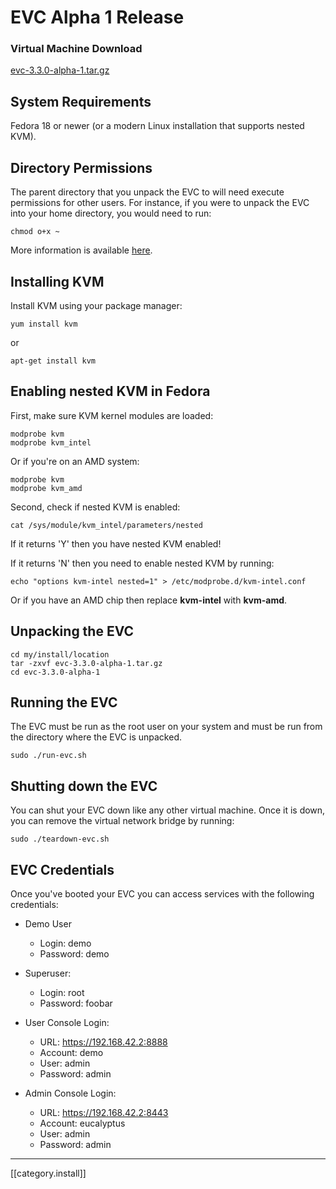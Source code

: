 # EVC Alpha 1 Release

### Virtual Machine Download
[evc-3.3.0-alpha-1.tar.gz](http://downloads.eucalyptus.com/software/evc/testing/evc-3.3.0-alpha-1.tar.gz)

## System Requirements

Fedora 18 or newer (or a modern Linux installation that supports nested KVM).

## Directory Permissions

The parent directory that you unpack the EVC to will need execute permissions
for other users. For instance, if you were to unpack the EVC into your home
directory, you would need to run:

    chmod o+x ~

More information is available [here](http://libvirt.org/drvqemu.html#securitydac).

## Installing KVM

Install KVM using your package manager:

    yum install kvm

or

    apt-get install kvm

## Enabling nested KVM in Fedora

First, make sure KVM kernel modules are loaded:

    modprobe kvm
    modprobe kvm_intel

Or if you're on an AMD system:

    modprobe kvm
    modprobe kvm_amd

Second, check if nested KVM is enabled:

    cat /sys/module/kvm_intel/parameters/nested

If it returns 'Y' then you have nested KVM enabled!

If it returns 'N' then you need to enable nested KVM by running:

    echo "options kvm-intel nested=1" > /etc/modprobe.d/kvm-intel.conf

Or if you have an AMD chip then replace **kvm-intel** with **kvm-amd**.

## Unpacking the EVC

    cd my/install/location
    tar -zxvf evc-3.3.0-alpha-1.tar.gz
    cd evc-3.3.0-alpha-1

## Running the EVC

The EVC must be run as the root user on your system and must be run from the
directory where the EVC is unpacked.

    sudo ./run-evc.sh

## Shutting down the EVC

You can shut your EVC down like any other virtual machine. Once it is down, you
can remove the virtual network bridge by running:

    sudo ./teardown-evc.sh

## EVC Credentials

Once you've booted your EVC you can access services with the following credentials:

* Demo User
  + Login: demo
  + Password: demo

* Superuser:
  + Login: root
  + Password: foobar

* User Console Login:
  + URL: https://192.168.42.2:8888
  + Account: demo
  + User: admin
  + Password: admin

* Admin Console Login:
  + URL: https://192.168.42.2:8443
  + Account: eucalyptus
  + User: admin
  + Password: admin

*****
[[category.install]]